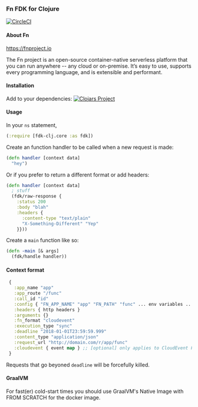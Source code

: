 ### Fn FDK for Clojure

[![CircleCI](https://circleci.com/gh/unpause-live/fdk-clj/tree/master.svg?style=svg)](https://circleci.com/gh/unpause-live/fdk-clj/tree/master)

#### About Fn

https://fnproject.io

The Fn project is an open-source container-native serverless platform that you can run anywhere -- any cloud or on-premise. It’s easy to use, supports every programming language, and is extensible and performant.


#### Installation

Add to your dependencies:
[![Clojars Project](https://img.shields.io/clojars/v/unpause/fdk-clj.svg)](https://clojars.org/unpause/fdk-clj)

#### Usage

In your `ns` statement,
```clojure
(:require [fdk-clj.core :as fdk])
```

Create an function handler to be called when a new request is made:

```clojure
(defn handler [context data]
  "hey")
```

Or if you prefer to return a different format or add headers:

```clojure
(defn handler [context data]
  ; stuff
  (fdk/raw-response {
    :status 200
    :body "blah"
    :headers {
      :content-type "text/plain"
      "X-Something-Different" "Yep"
    }}))
```

Create a `main` function like so:

```clojure
(defn -main [& args]
  (fdk/handle handler))
```

#### Context format

```clojure
 {
   :app_name "app"
   :app_route "/func"
   :call_id "id"
   :config { "FN_APP_NAME" "app" "FN_PATH" "func" ... env variables ... }
   :headers { http headers }
   :arguments {}
   :fn_format "cloudevent"
   :execution_type "sync"
   :deadline "2018-01-01T23:59:59.999"
   :content_type "application/json"
   :request_url "http://domain.com/r/app/func"
   :cloudevent { event map } ;; [optional] only applies to CloudEvent Format
 }
```

Requests that go beyoned `deadline` will be forcefully killed.

#### GraalVM

For fast(er) cold-start times you should use GraalVM's Native Image with FROM SCRATCH for the docker image.

